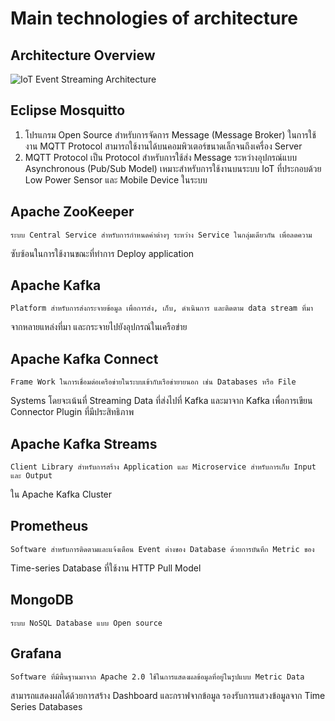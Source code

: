 # Main technologies of architecture

## Architecture Overview

![IoT Event Streaming Architecture](https://miro.medium.com/v2/resize:fit:2000/format:webp/1*IUaBLlbVKgmsjbjqzew0ZQ.png)

## Eclipse Mosquitto

1.  โปรแกรม Open Source สำหรับการจัดการ Message (Message Broker) ในการใช้งาน MQTT
Protocol สามารถใช้งานได้บนคอมพิวเตอร์ขนาดเล็กจนถึงเครื่อง Server
2.  MQTT Protocol เป็น Protocol สำหรับการใช้ส่ง Message ระหว่างอุปกรณ์แบบ Asynchronous
(Pub/Sub Model) เหมาะสำหรับการใช้งานบนระบบ IoT ที่ประกอบด้วย Low Power Sensor และ Mobile
Device ในระบบ

## Apache ZooKeeper

    ระบบ Central Service สำหรับการกำหนดค่าต่างๆ ระหว่าง Service ในกลุ่มเดียวกัน เพื่อลดความ
ซับซ้อนในการใช้งานขณะที่ทำการ Deploy application

## Apache Kafka

    Platform สำหรับการส่งกระจายข้อมูล เพื่อการส่ง, เก็บ, ดำเนินการ และติดตาม data stream ที่มา
จากหลายแหล่งที่มา และกระจายไปยังอุปกรณ์ในเครือข่าย

## Apache Kafka Connect

    Frame Work ในการเชื่อมต่อเครือข่ายในระบบเข้ากับเรือข่ายายนอก เช่น Databases หรือ File
Systems โดยจะเน้นที่ Streaming Data ที่ส่งไปที่ Kafka และมาจาก Kafka เพื่อการเขียน Connector Plugin
ที่มีประสิทธิภาพ

## Apache Kafka Streams

    Client Library สำหรับการสร้าง Application และ Microservice สำหรับการเก็บ Input และ Output
ใน Apache Kafka Cluster

## Prometheus

    Software สำหรับการติดตามและแจ้งเตือน Event ต่างของ Database ด้วยการบันทึก Metric ของ
Time-series Database ที่ใช้งาน HTTP Pull Model

## MongoDB

    ระบบ NoSQL Database แบบ Open source

## Grafana

    Software ที่มีพื้นฐานมาจาก Apache 2.0 ใช้ในการแสดงผลข้อมูลที่อยู่ในรูปแบบ Metric Data
สามารถแสดงผลได้ด้วยการสร้าง Dashboard และกราฟจากข้อมูล รองรับการแสวงข้อมูลจาก Time Series
Databases
